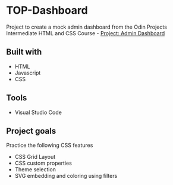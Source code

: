 # TOP-Dashboard

Project to create a mock admin dashboard from the Odin Projects Intermediate HTML and CSS Course - [Project: Admin Dashboard](https://www.theodinproject.com/lessons/node-path-intermediate-html-and-css-admin-dashboard)

## Built with
- HTML
- Javascript
- CSS

## Tools
- Visual Studio Code

## Project goals
Practice the following CSS features
- CSS Grid Layout
- CSS custom properties
- Theme selection
- SVG embedding and coloring using filters

